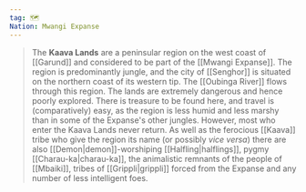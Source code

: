 ```yaml
---
tag: 🗺️
Nation: Mwangi Expanse
---
```

> The **Kaava Lands** are a peninsular region on the west coast of [[Garund]] and considered to be part of the [[Mwangi Expanse]]. The region is predominantly jungle, and the city of [[Senghor]] is situated on the northern coast of its western tip. The [[Oubinga River]] flows through this region. The lands are extremely dangerous and hence poorly explored. There is treasure to be found here, and travel is (comparatively) easy, as the region is less humid and less marshy than in some of the Expanse's other jungles. However, most who enter the Kaava Lands never return.
> As well as the ferocious [[Kaava]] tribe who give the region its name (or possibly *vice versa*)  there are also [[Demon|demon]]-worshiping [[Halfling|halflings]], pygmy [[Charau-ka|charau-ka]], the animalistic remnants of the people of [[Mbaiki]], tribes of [[Grippli|grippli]] forced from the Expanse and any number of less intelligent foes.








